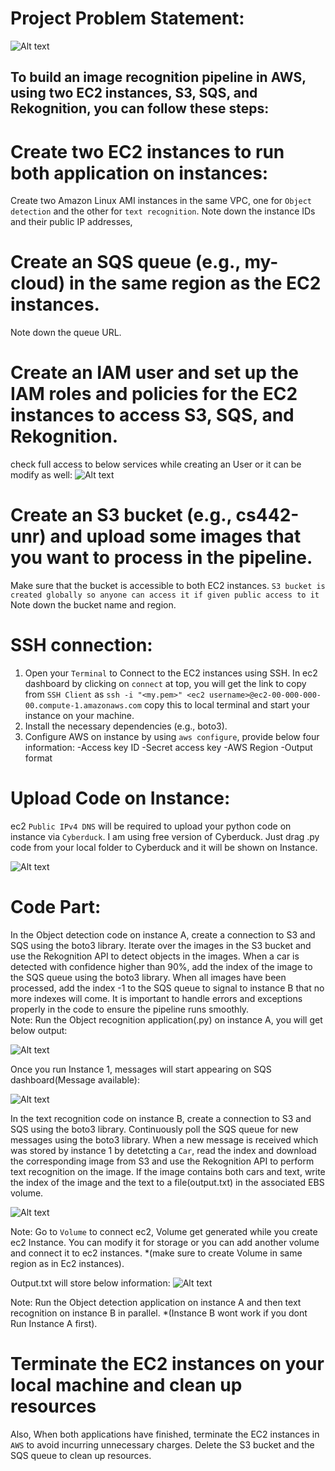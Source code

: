 # Project Problem Statement:
![Alt text](Images/Project_Statement.png)

## To build an image recognition pipeline in AWS, using two EC2 instances, S3, SQS, and Rekognition, you can follow these steps:

# Create two EC2 instances to run both application on instances:
Create two Amazon Linux AMI instances in the same VPC, one for `Object detection` and the other for `text recognition`.
Note down the instance IDs and their public IP addresses, 

# Create an SQS queue (e.g., my-cloud) in the same region as the EC2 instances.
Note down the queue URL.

# Create an IAM user and set up the IAM roles and policies for the EC2 instances to access S3, SQS, and Rekognition.
check full access to below services while creating an User or it can be modify as well:
![Alt text](Images/IAM-access.png)


# Create an S3 bucket (e.g., cs442-unr) and upload some images that you want to process in the pipeline.
Make sure that the bucket is accessible to both EC2 instances.
`S3 bucket is created globally so anyone can access it if given public access to it`
Note down the bucket name and region.

# SSH connection: 
1. Open your `Terminal` to Connect to the EC2 instances using SSH. In ec2 dashboard by clicking on `connect` at top, you will get the link to copy from `SSH Client` as `ssh -i "<my.pem>" <ec2 username>@ec2-00-000-000-00.compute-1.amazonaws.com` copy this to local terminal and start your instance on your machine. 
2. Install the necessary dependencies (e.g., boto3).
3. Configure AWS on instance by using `aws configure`, provide below four information:
-Access key ID
-Secret access key
-AWS Region
-Output format

# Upload Code on Instance:
ec2 `Public IPv4 DNS` will be required to upload your python code on instance via `Cyberduck`. I am using free version of Cyberduck. Just drag .py code from your local folder to Cyberduck and it will be shown on Instance.

![Alt text](Images/Cyberduck.png)

# Code Part:
In the Object detection code on instance A, create a connection to S3 and SQS using the boto3 library.
Iterate over the images in the S3 bucket and use the Rekognition API to detect objects in the images.
When a car is detected with confidence higher than 90%, add the index of the image to the SQS queue using the boto3 library.
When all images have been processed, add the index -1 to the SQS queue to signal to instance B that no more indexes will come. It is important to handle errors and exceptions properly in the code to ensure the pipeline runs smoothly.  
Note: Run the Object recognition application(.py) on instance A, you will get below output:

![Alt text](Images/Instance1-output.png)

Once you run Instance 1, messages will start appearing on SQS dashboard(Message available):

![Alt text](Images/SQS-Output.png)

In the text recognition code on instance B, create a connection to S3 and SQS using the boto3 library.
Continuously poll the SQS queue for new messages using the boto3 library.
When a new message is received which was stored by instance 1 by detetcting a `Car`, read the index and download the corresponding image from S3 and use the Rekognition API to perform text recognition on the image.
If the image contains both cars and text, write the index of the image and the text to a file(output.txt) in the associated EBS volume.

![Alt text](Images/Instance2-output.png)

Note: Go to `Volume` to connect ec2, Volume get generated while you create ec2 Instance. You can modify it for storage or you can add another volume and connect it to ec2 instances. *(make sure to create Volume in same region as in Ec2 instances).

Output.txt will store below information:
![Alt text](Images/CatOutput2.png)

Note: Run the Object detection application on instance A and then text recognition on instance B in parallel. *(Instance B wont work if you dont Run Instance A first).

# Terminate the EC2 instances on your local machine and clean up resources

Also, When both applications have finished, terminate the EC2 instances in `AWS` to avoid incurring unnecessary charges.
Delete the S3 bucket and the SQS queue to clean up resources.
